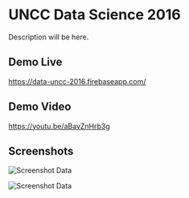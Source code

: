 # UNCC Data Science 2016
Description will be here.

## Demo Live
https://data-uncc-2016.firebaseapp.com/

## Demo Video
https://youtu.be/aBavZnHrb3g

## Screenshots

![Screenshot Data](https://lh3.googleusercontent.com/qg8lCffXoGcyH8kwfNec4djyPDn1yX-SfnTM3vBaAWalWrD0UiRSFs_vASw49js9noChNFadFEPd1kH6NsPrD7o5Y68SEvkwY4Lrr3GPaZ0dZoaWD6fQkwIi_FxoysvgcXux5UB4uuB3mlOOE5jJd7OvT-fz1zVSjrfegeEPAYX1ax4KLdXBwLXn5P5bDM5ALJwUwRH8zwz3LDpsS6VghGlDzW2m3Wn2J1HOA2KrGV2MgvGeQG0TpWNvObaq2IJYrQ-AhgZE71UxzpwgRUxDyC6tDMkHH7z4JHoCuKi4pjA_NTa5lz96uMfgesNfoOr6tZ8vT-fcsoulzRFgEKnvZyk3cSn2UJrHfScwfn-Ry27VdEfolgXZ8qBXGZhd6_YyZ5X_TqA4scWH-ESz78DPooVRQuSsAJyqHbVjtyH-rj-NnndeHtZvcgKmsV648-9e3cHzi0b9XpvFDfP-0l4o9FWGz3B9xXbuMKu3388oF1e468GLzMvJ47Ae9s1bASzAxCNlG0Q7E6phU8rvnOwhk3xtKqlOheO0a_vEHqCVvSiG9itJh42SQ-ONE3RjU6fp0i_o=w1278-h703-no "screenshot Data")

![Screenshot Data](https://lh3.googleusercontent.com/42rrxw4EpjNzRQ4CQ_eJfF_YKWyVABQ0yuka8pkyeDMDqsOE9fL_JUDvZiSEul0iD0-ty3wdb2rxrNTqSumt9sw2w02cNPNbamLuXsqcucnddrZGId3aymGOZ1-oswO537Grncbdaagydc74UZQ1l7q02bOttcoW9nu1G2lmI1ILazyFVZUDSaYIY4LuHoCokYd0XjtiPZsx8-3fxIgl0bAiYdMJ54hL3dX5tXUXdIwWXKbnL7MRtpiN0Ie9k50n8KkLBz9XNz0KSWzZ-mtYEv_RkBccMHkHMD5IvzguUs7Yb7vy54VD0ZdmlY8FEhO3mBq6jnS5Hl2OqSM_-Q3FDUuBAWZolBgSLr3TtiF-K6d6iRN81mMq2v_673jO1_Xu6ZyxjxsHXnnvEsI1WTs_v6JwFfTh5fnW6pHr0zKYbHG5oN6sWd359-j4GTsHYRiY0LPjfqRJ31E5d0XebdYFZV9kG9DQlN57vYspiouktz-WqZR7mJLAnMxaxSQvBuh3xkSybqe03Ifk-PD6itpcufvXk8zRrxu1GlKqi8ZDMibn75bfVoA11wulRSsHN_buXOt-=w1063-h585-no "screenshot Data")
